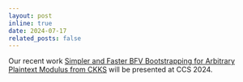 ```yaml
---
layout: post
inline: true
date: 2024-07-17
related_posts: false
---
```


Our recent work [Simpler and Faster BFV Bootstrapping for Arbitrary Plaintext Modulus from CKKS](https://eprint.iacr.org/2024/109) will be presented at CCS 2024.
